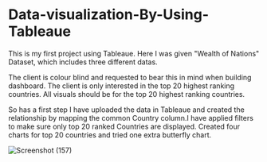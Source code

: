 # Data-visualization-By-Using-Tableaue

This is my first project using Tableaue. Here I was given "Wealth of Nations" Dataset, which includes three different datas.

The client is colour blind and requested to bear this in mind when building dashboard. The client is only interested in the top 20 highest ranking countries. All visuals should be for the top 20 highest ranking countries.

So has a first step I have uploaded the data in Tableaue and created the relationship by mapping the common Country column.I have applied filters to make sure only top 20 ranked Countries are displayed. Created four charts for top 20 countries and tried one extra butterfly chart.

![Screenshot (157)](https://user-images.githubusercontent.com/116027782/211377024-2fa64b30-0545-4cb9-b29f-390bdf31b5bb.png)
